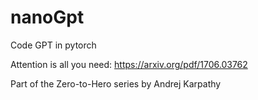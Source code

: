 # nanoGpt
Code GPT in pytorch

Attention is all you need: https://arxiv.org/pdf/1706.03762

Part of the Zero-to-Hero series by Andrej Karpathy
